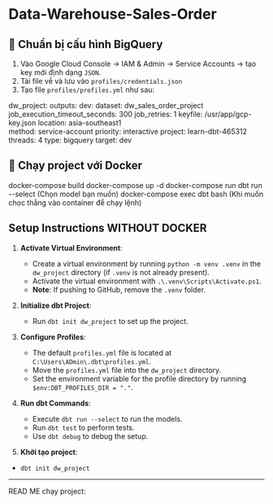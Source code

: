 # Data-Warehouse-Sales-Order

## 🔐 Chuẩn bị cấu hình BigQuery

1. Vào Google Cloud Console → IAM & Admin → Service Accounts → tạo key mới định dạng `JSON`.
2. Tải file về và lưu vào `profiles/credentials.json`
3. Tạo file `profiles/profiles.yml` như sau:

dw_project:
  outputs:
    dev:
      dataset: dw_sales_order_project
      job_execution_timeout_seconds: 300
      job_retries: 1
      keyfile: /usr/app/gcp-key.json
      location: asia-southeast1  
      method: service-account
      priority: interactive
      project: learn-dbt-465312
      threads: 4
      type: bigquery
  target: dev


  ## 🐳 Chạy project với Docker
docker-compose build
docker-compose up -d
docker-compose run dbt run --select (Chọn model bạn muốn)
docker-compose exec dbt bash (Khi muốn chọc thẳng vào container để chạy lệnh)




## Setup Instructions WITHOUT DOCKER
1. **Activate Virtual Environment**:  
   - Create a virtual environment by running `python -m venv .venv` in the `dw_project` directory (if `.venv` is not already present).  
   - Activate the virtual environment with `.\.venv\Scripts\Activate.ps1`.  
   - **Note**: If pushing to GitHub, remove the `.venv` folder.

2. **Initialize dbt Project**:  
   - Run `dbt init dw_project` to set up the project.

3. **Configure Profiles**:  
   - The default `profiles.yml` file is located at `C:\Users\ADmin\.dbt\profiles.yml`.  
   - Move the `profiles.yml` file into the `dw_project` directory.  
   - Set the environment variable for the profile directory by running `$env:DBT_PROFILES_DIR = "."`.

4. **Run dbt Commands**:  
   - Execute `dbt run --select` to run the models.  
   - Run `dbt test` to perform tests.  
   - Use `dbt debug` to debug the setup.

5. **Khởi tạo project**:
-  `dbt init dw_project`
---


READ ME chạy project:

